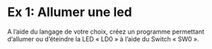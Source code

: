 # Ex 1: Allumer une led



A l’aide du langage de votre choix, créez un programme permettant d’allumer ou d’éteindre la LED « LD0 » à l’aide du Switch « SW0 ».
